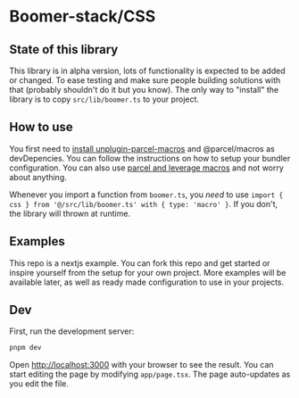 # Boomer-stack/CSS

## State of this library

This library is in alpha version, lots of functionality is expected to be added or changed. To ease testing and make sure people building solutions with that (probably shouldn't do it but you know). The only way to "install" the library is to copy `src/lib/boomer.ts` to your project.

## How to use

You first need to [install unplugin-parcel-macros](https://github.com/devongovett/unplugin-parcel-macros) and @parcel/macros as devDepencies. You can follow the instructions on how to setup your bundler configuration.
You can also use [parcel and leverage macros](https://parceljs.org/features/macros/) and not worry about anything.

Whenever you import a function from `boomer.ts`, you *need* to use `import { css } from '@/src/lib/boomer.ts' with { type: 'macro' }`. If you don't, the library will thrown at runtime. 

## Examples

This repo is a nextjs example. You can fork this repo and get started or inspire yourself from the setup for your own project. More examples will be available later, as well as ready made configuration to use in your projects.

## Dev 

First, run the development server:

```bash
pnpm dev
```

Open [http://localhost:3000](http://localhost:3000) with your browser to see the result.
You can start editing the page by modifying `app/page.tsx`. The page auto-updates as you edit the file.
